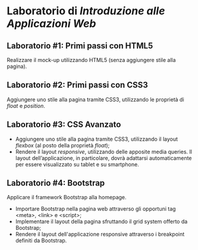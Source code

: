 # Laboratorio di *Introduzione alle Applicazioni Web*

## Laboratorio #1: Primi passi con HTML5
Realizzare il mock-up utilizzando HTML5 (senza aggiungere stile alla pagina).

## Laboratorio #2: Primi passi con CSS3
Aggiungere uno stile alla pagina tramite CSS3, utilizzando le proprietà di *float* e *position*.

## Laboratorio #3: CSS Avanzato
- Aggiungere uno stile alla pagina tramite CSS3, utilizzando il layout *flexbox* (al posto della proprietà *float*);
- Rendere il layout *responsive*, utilizzando delle apposite media queries. Il layout dell’applicazione, in particolare, dovrà adattarsi automaticamente per essere visualizzato su tablet e su smartphone.

## Laboratorio #4: Bootstrap
Applicare il framework Bootstrap alla homepage.
- Importare Bootstrap nella pagina web attraverso gli opportuni tag \<meta\>, \<link\> e \<script\>;
- Implementare il layout della pagina sfruttando il grid system offerto da Bootstrap;
- Rendere il layout dell'applicazione responsive attraverso i breakpoint definiti da Bootstrap.
